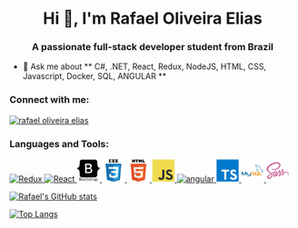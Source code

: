 <h1 align="center">Hi 👋, I'm Rafael Oliveira Elias</h1>
<h3 align="center">A passionate full-stack developer student from Brazil</h3>


- 💬 Ask me about **  C#, .NET, React, Redux, NodeJS, HTML, CSS, Javascript, Docker, SQL, ANGULAR **

<h3 align="left">Connect with me:</h3>
<p align="left">
<a href="https://linkedin.com/in/rafael-oliveira-elias-865bb3154" target="blank"><img align="center" src="https://raw.githubusercontent.com/rahuldkjain/github-profile-readme-generator/master/src/images/icons/Social/linked-in-alt.svg" alt="rafael oliveira elias" height="30" width="40" /></a>
</p>

<h3 align="left">Languages and Tools:</h3>
<p align="left"><a href="https://redux.js.org/" target="_blank" rel="noreferrer"> <img src="https://cdn.jsdelivr.net/gh/devicons/devicon/icons/redux/redux-original.svg" alt="Redux" width="40" height="40"/> </a><a href="https://reactjs.org/" target="_blank" rel="noreferrer"> <img src="https://cdn.jsdelivr.net/gh/devicons/devicon/icons/react/react-original-wordmark.svg" alt="React" width="40" height="40"/> </a> <a href="https://getbootstrap.com" target="_blank" rel="noreferrer"> <img src="https://raw.githubusercontent.com/devicons/devicon/master/icons/bootstrap/bootstrap-plain-wordmark.svg" alt="bootstrap" width="40" height="40"/> </a> <a href="https://www.w3schools.com/css/" target="_blank" rel="noreferrer"> <img src="https://raw.githubusercontent.com/devicons/devicon/master/icons/css3/css3-original-wordmark.svg" alt="css3" width="40" height="40"/> </a> <a href="https://www.w3.org/html/" target="_blank" rel="noreferrer"> <img src="https://raw.githubusercontent.com/devicons/devicon/master/icons/html5/html5-original-wordmark.svg" alt="html5" width="40" height="40"/> </a> <a href="https://developer.mozilla.org/en-US/docs/Web/JavaScript" target="_blank" rel="noreferrer"> <img src="https://raw.githubusercontent.com/devicons/devicon/master/icons/javascript/javascript-original.svg" alt="javascript" width="40" height="40"/> </a> <a href="https://angular.io" target="_blank" rel="noreferrer"> <img src="https://angular.io/assets/images/logos/angular/angular.svg" alt="angular" width="40" height="40"/> </a> <a href="https://www.typescriptlang.org/" target="_blank" rel="noreferrer"> <img src="https://raw.githubusercontent.com/devicons/devicon/master/icons/typescript/typescript-original.svg" alt="typescript" width="40" height="40"/> </a> <a href="https://www.mysql.com/" target="_blank" rel="noreferrer"> <img src="https://raw.githubusercontent.com/devicons/devicon/master/icons/mysql/mysql-original-wordmark.svg" alt="mysql" width="40" height="40"/> </a> <img src="https://raw.githubusercontent.com/devicons/devicon/master/icons/sass/sass-original.svg" alt="sass" width="40" height="40"/> </a>
</p>



[![Rafael's GitHub stats](https://github-readme-stats.vercel.app/api?username=RafaelOliveiraElias)](https://github.com/RafaelOliveiraElias/github-readme-stats)

[![Top Langs](https://github-readme-stats.vercel.app/api/top-langs/?username=RafaelOliveiraElias)](https://github.com/RafaelOliveiraElias/github-readme-stats)

